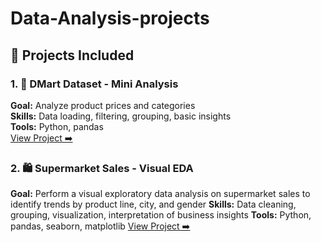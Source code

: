 # Data-Analysis-projects

## 📁 Projects Included
 ### 1. 🛒 DMart Dataset - Mini Analysis  
**Goal:** Analyze product prices and categories  
**Skills:** Data loading, filtering, grouping, basic insights  
**Tools:** Python, pandas  
[View Project ➡️](https://github.com/KrishaPatel108/Data-Analysis-projects/blob/main/Dmartanalysis.py)

### 2. 🛍️ Supermarket Sales - Visual EDA
**Goal:** Perform a visual exploratory data analysis on supermarket sales to identify trends by product line, city, and gender
**Skills:** Data cleaning, grouping, visualization, interpretation of business insights
**Tools:** Python, pandas, seaborn, matplotlib
[View Project ➡️]()



